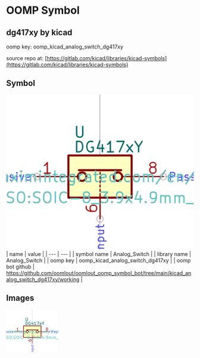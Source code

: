 # OOMP Symbol  
## dg417xy  by kicad  
  
oomp key: oomp_kicad_analog_switch_dg417xy  
  
source repo at: [https://gitlab.com/kicad/libraries/kicad-symbols](https://gitlab.com/kicad/libraries/kicad-symbols)  
## Symbol  
  
[![working.png](working_600.png)](working.png)  
| name | value | 
| --- | --- | 
| symbol name | Analog_Switch | 
| library name | Analog_Switch | 
| oomp key | oomp_kicad_analog_switch_dg417xy | 
| oomp bot github | https://github.com/oomlout/oomlout_oomp_symbol_bot/tree/main/kicad_analog_switch_dg417xy/working | 
## Images  
  
[![working.png](working_140.png)](working.png)  
